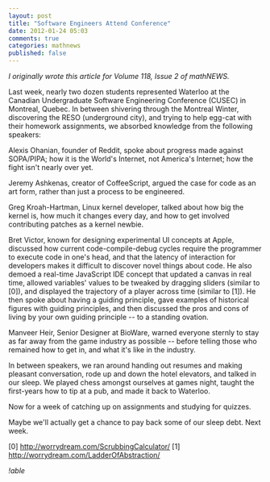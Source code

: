 ```yaml
---
layout: post
title: "Software Engineers Attend Conference"
date: 2012-01-24 05:03
comments: true
categories: mathnews
published: false
---
```


 _I originally wrote this article for Volume 118, Issue 2 of mathNEWS._
 
Last week, nearly two dozen students represented Waterloo at the Canadian Undergraduate Software Engineering Conference (CUSEC) in Montreal, Quebec. In between shivering through the Montreal Winter, discovering the RESO (underground city), and trying to help egg-cat with their homework assignments, we absorbed knowledge from the following speakers:

Alexis Ohanian, founder of Reddit, spoke about progress made against SOPA/PIPA; how it is the World's Internet, not America's Internet; how the fight isn't nearly over yet.

Jeremy Ashkenas, creator of CoffeeScript, argued the case for code as an art form, rather than just a process to be engineered.

Greg Kroah-Hartman, Linux kernel developer, talked about how big the kernel is, how much it changes every day, and how to get involved contributing patches as a kernel newbie.

Bret Victor, known for designing experimental UI concepts at Apple, discussed how current code-compile-debug cycles require the programmer to execute code in one's head, and that the latency of interaction for developers makes it difficult to discover novel things about code. He also demoed a real-time JavaScript IDE concept that updated a canvas in real time, allowed variables' values to be tweaked by dragging sliders (similar to [0]), and displayed the trajectory of a player across time (similar to [1]). He then spoke about having a guiding principle, gave examples of historical figures with guiding principles, and then discussed the pros and cons of living by your own guiding principle -- to a standing ovation.

Manveer Heir, Senior Designer at BioWare, warned everyone sternly to stay as far away from the game industry as possible -- before telling those who remained how to get in, and what it's like in the industry.

In between speakers, we ran around handing out resumes and making pleasant conversation, rode up and down the hotel elevators, and talked in our sleep. We played chess amongst ourselves at games night, taught the first-years how to tip at a pub, and made it back to Waterloo.

Now for a week of catching up on assignments and studying for quizzes.

Maybe we'll actually get a chance to pay back some of our sleep debt. Next week.

[0] http://worrydream.com/ScrubbingCalculator/
[1] http://worrydream.com/LadderOfAbstraction/

<em>!able</em>
